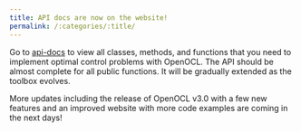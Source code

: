 ```yaml
---
title: API docs are now on the website!
permalink: /:categories/:title/
---
```


Go to [api-docs](/api-docs) to view all classes, methods, and functions that you need to implement optimal control problems with OpenOCL. The API should be almost complete for all public functions. It will be gradually extended as the toolbox evolves.

More updates including the release of OpenOCL v3.0 with a few new features and an improved website with more code examples are coming in the next days!

